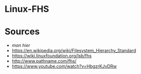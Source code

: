 # Linux-FHS

# Sources
* *man hier*
* https://en.wikipedia.org/wiki/Filesystem_Hierarchy_Standard
* https://wiki.linuxfoundation.org/lsb/fhs
* http://www.pathname.com/fhs/
* https://www.youtube.com/watch?v=HbgzrKJvDRw

